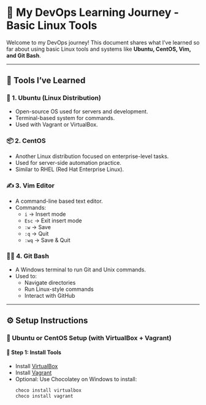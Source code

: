 # 🚀 My DevOps Learning Journey - Basic Linux Tools

Welcome to my DevOps journey! This document shares what I’ve learned so far about using basic Linux tools and systems like **Ubuntu, CentOS, Vim, and Git Bash**.

---

## 🧰 Tools I’ve Learned

### 🐧 1. Ubuntu (Linux Distribution)
- Open-source OS used for servers and development.
- Terminal-based system for commands.
- Used with Vagrant or VirtualBox.

### 📦 2. CentOS
- Another Linux distribution focused on enterprise-level tasks.
- Used for server-side automation practice.
- Similar to RHEL (Red Hat Enterprise Linux).

### ✍️ 3. Vim Editor
- A command-line based text editor.
- Commands:
  - `i` → Insert mode
  - `Esc` → Exit insert mode
  - `:w` → Save
  - `:q` → Quit
  - `:wq` → Save & Quit

### 🧑‍💻 4. Git Bash
- A Windows terminal to run Git and Unix commands.
- Used to:
  - Navigate directories
  - Run Linux-style commands
  - Interact with GitHub

---

## ⚙️ Setup Instructions

### 📌 Ubuntu or CentOS Setup (with VirtualBox + Vagrant)

#### 🔧 Step 1: Install Tools
- Install [VirtualBox](https://www.virtualbox.org/)
- Install [Vagrant](https://www.vagrantup.com/)
- Optional: Use Chocolatey on Windows to install:
  ```bash
  choco install virtualbox
  choco install vagrant
